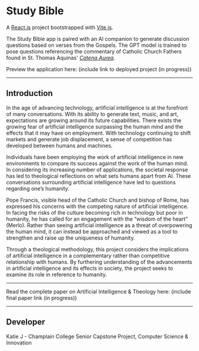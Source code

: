 # Study Bible

A [React.js](https://react.dev/) project bootstrapped with [Vite.js](https://vitejs.dev/).

The Study Bible app is paired with an AI companion to generate discussion questions based on verses from the Gospels. The GPT model is trained to pose questions referencing the commentary of Catholic Church Fathers found in St. Thomas Aquinas' [*Catena Aurea*](https://books.google.com/books/about/Catena_Aurea.html?id=jo2UszqxPt4C&printsec=frontcover&source=kp_read_button&hl=en&newbks=1&newbks_redir=1).

Preview the application here: (include link to deployed project (in progress))

---

## Introduction

In the age of advancing technology, artificial intelligence is at the forefront of many conversations. With its ability to generate text, music, and art, expectations are growing around its future capabilities. There exists the growing fear of artificial intelligence surpassing the human mind and the effects that it may have on employment. With technology continuing to shift markets and generate job displacement, a sense of competition has developed between humans and machines.

Individuals have been employing the work of artificial intelligence in new environments to compare its success against the work of the human mind. In considering its increasing number of applications, the societal response has led to theological reflections on what sets humans apart from AI. These conversations surrounding artificial intelligence have led to questions regarding one’s humanity.

Pope Francis, visible head of the Catholic Church and bishop of Rome, has expressed his concerns with the competing nature of artificial intelligence. In facing the risks of the culture becoming rich in technology but poor in humanity, he has called for an engagement with the “wisdom of the heart” (Merlo). Rather than seeing artificial intelligence as a threat of overpowering the human mind, it can instead be approached and viewed as a tool to strengthen and raise up the uniqueness of humanity.

Through a theological methodology, this project considers the implications of artificial intelligence in a complementary rather than competitive relationship with humans. By furthering understanding of the advancements in artificial intelligence and its effects in society, the project seeks to examine its role in reference to humanity.

---

Read the complete paper on Artificial Intelligence & Theology here: (include final paper link (in progress))

---

## Developer

Katie J - Champlain College Senior Capstone Project, Computer Science & Innovation
